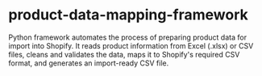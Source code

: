 # product-data-mapping-framework
Python framework automates the process of preparing product data for import into Shopify. It reads product information from Excel (.xlsx) or CSV files, cleans and validates the data, maps it to Shopify's required CSV format, and generates an import-ready CSV file.
